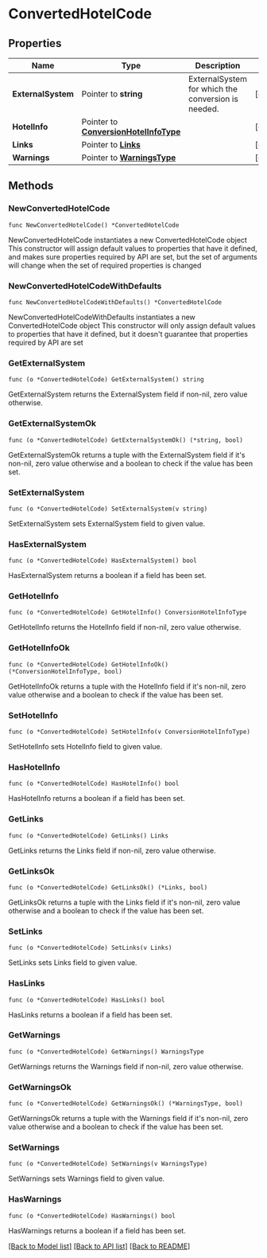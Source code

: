 # ConvertedHotelCode

## Properties

Name | Type | Description | Notes
------------ | ------------- | ------------- | -------------
**ExternalSystem** | Pointer to **string** | ExternalSystem for which the conversion is needed. | [optional] 
**HotelInfo** | Pointer to [**ConversionHotelInfoType**](ConversionHotelInfoType.md) |  | [optional] 
**Links** | Pointer to [**Links**](Links.md) |  | [optional] 
**Warnings** | Pointer to [**WarningsType**](WarningsType.md) |  | [optional] 

## Methods

### NewConvertedHotelCode

`func NewConvertedHotelCode() *ConvertedHotelCode`

NewConvertedHotelCode instantiates a new ConvertedHotelCode object
This constructor will assign default values to properties that have it defined,
and makes sure properties required by API are set, but the set of arguments
will change when the set of required properties is changed

### NewConvertedHotelCodeWithDefaults

`func NewConvertedHotelCodeWithDefaults() *ConvertedHotelCode`

NewConvertedHotelCodeWithDefaults instantiates a new ConvertedHotelCode object
This constructor will only assign default values to properties that have it defined,
but it doesn't guarantee that properties required by API are set

### GetExternalSystem

`func (o *ConvertedHotelCode) GetExternalSystem() string`

GetExternalSystem returns the ExternalSystem field if non-nil, zero value otherwise.

### GetExternalSystemOk

`func (o *ConvertedHotelCode) GetExternalSystemOk() (*string, bool)`

GetExternalSystemOk returns a tuple with the ExternalSystem field if it's non-nil, zero value otherwise
and a boolean to check if the value has been set.

### SetExternalSystem

`func (o *ConvertedHotelCode) SetExternalSystem(v string)`

SetExternalSystem sets ExternalSystem field to given value.

### HasExternalSystem

`func (o *ConvertedHotelCode) HasExternalSystem() bool`

HasExternalSystem returns a boolean if a field has been set.

### GetHotelInfo

`func (o *ConvertedHotelCode) GetHotelInfo() ConversionHotelInfoType`

GetHotelInfo returns the HotelInfo field if non-nil, zero value otherwise.

### GetHotelInfoOk

`func (o *ConvertedHotelCode) GetHotelInfoOk() (*ConversionHotelInfoType, bool)`

GetHotelInfoOk returns a tuple with the HotelInfo field if it's non-nil, zero value otherwise
and a boolean to check if the value has been set.

### SetHotelInfo

`func (o *ConvertedHotelCode) SetHotelInfo(v ConversionHotelInfoType)`

SetHotelInfo sets HotelInfo field to given value.

### HasHotelInfo

`func (o *ConvertedHotelCode) HasHotelInfo() bool`

HasHotelInfo returns a boolean if a field has been set.

### GetLinks

`func (o *ConvertedHotelCode) GetLinks() Links`

GetLinks returns the Links field if non-nil, zero value otherwise.

### GetLinksOk

`func (o *ConvertedHotelCode) GetLinksOk() (*Links, bool)`

GetLinksOk returns a tuple with the Links field if it's non-nil, zero value otherwise
and a boolean to check if the value has been set.

### SetLinks

`func (o *ConvertedHotelCode) SetLinks(v Links)`

SetLinks sets Links field to given value.

### HasLinks

`func (o *ConvertedHotelCode) HasLinks() bool`

HasLinks returns a boolean if a field has been set.

### GetWarnings

`func (o *ConvertedHotelCode) GetWarnings() WarningsType`

GetWarnings returns the Warnings field if non-nil, zero value otherwise.

### GetWarningsOk

`func (o *ConvertedHotelCode) GetWarningsOk() (*WarningsType, bool)`

GetWarningsOk returns a tuple with the Warnings field if it's non-nil, zero value otherwise
and a boolean to check if the value has been set.

### SetWarnings

`func (o *ConvertedHotelCode) SetWarnings(v WarningsType)`

SetWarnings sets Warnings field to given value.

### HasWarnings

`func (o *ConvertedHotelCode) HasWarnings() bool`

HasWarnings returns a boolean if a field has been set.


[[Back to Model list]](../README.md#documentation-for-models) [[Back to API list]](../README.md#documentation-for-api-endpoints) [[Back to README]](../README.md)


